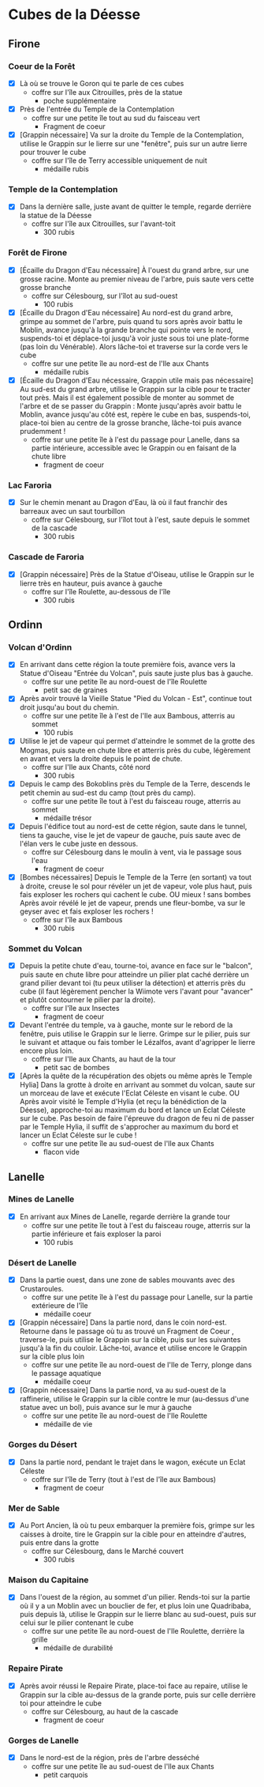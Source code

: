 # Cubes de la Déesse

## Firone

### Coeur de la Forêt

* [x] Là où se trouve le Goron qui te parle de ces cubes
    * coffre sur l'île aux Citrouilles, près de la statue
        * poche supplémentaire
* [x] Près de l'entrée du Temple de la Contemplation
    * coffre sur une petite île tout au sud du faisceau vert
        * Fragment de coeur
* [x] [Grappin nécessaire] Va sur la droite du Temple de la Contemplation, utilise le Grappin sur le lierre sur une "fenêtre", puis sur un autre lierre pour trouver le cube
    * coffre sur l'île de Terry accessible uniquement de nuit
        * médaille rubis

### Temple de la Contemplation

* [x] Dans la dernière salle, juste avant de quitter le temple, regarde derrière la statue de la Déesse
    * coffre sur l'île aux Citrouilles, sur l'avant-toit
        * 300 rubis

### Forêt de Firone

* [x] [Écaille du Dragon d'Eau nécessaire] À l'ouest du grand arbre, sur une grosse racine. Monte au premier niveau de l'arbre, puis saute vers cette grosse branche
    * coffre sur Célesbourg, sur l'îlot au sud-ouest
        * 100 rubis
* [x] [Écaille du Dragon d'Eau nécessaire] Au nord-est du grand arbre, grimpe au sommet de l'arbre, puis quand tu sors après avoir battu le Moblin, avance jusqu'à la grande branche qui pointe vers le nord, suspends-toi et déplace-toi jusqu'à voir juste sous toi une plate-forme (pas loin du Vénérable). Alors lâche-toi et traverse sur la corde vers le cube
    * coffre sur une petite île au nord-est de l'Ile aux Chants
        * médaille rubis
* [x] [Écaille du Dragon d'Eau nécessaire, Grappin utile mais pas nécessaire] Au sud-est du grand arbre, utilise le Grappin sur la cible pour te tracter tout près. Mais il est également possible de monter au sommet de l'arbre et de se passer du Grappin : Monte jusqu'après avoir battu le Moblin, avance jusqu'au côté est, repère le cube en bas, suspends-toi, place-toi bien au centre de la grosse branche, lâche-toi puis avance prudemment !
    * coffre sur une petite île à l'est du passage pour Lanelle, dans sa partie intérieure, accessible avec le Grappin ou en faisant de la chute libre
        * fragment de coeur

### Lac Faroria

* [x] Sur le chemin menant au Dragon d'Eau, là où il faut franchir des barreaux avec un saut tourbillon
    * coffre sur Célesbourg, sur l'îlot tout à l'est, saute depuis le sommet de la cascade
        * 300 rubis

### Cascade de Faroria
* [x] [Grappin nécessaire] Près de la Statue d'Oiseau, utilise le Grappin sur le lierre très en hauteur, puis avance à gauche
    * coffre sur l'île Roulette, au-dessous de l'île
        * 300 rubis

## Ordinn

### Volcan d'Ordinn

* [x] En arrivant dans cette région la toute première fois, avance vers la Statue d'Oiseau "Entrée du Volcan", puis saute juste plus bas à gauche.
    * coffre sur une petite île au nord-ouest de l'île Roulette
        * petit sac de graines
* [x] Après avoir trouvé la Vieille Statue "Pied du Volcan - Est", continue tout droit jusqu'au bout du chemin.
    * coffre sur une petite île à l'est de l'Ile aux Bambous, atterris au sommet
        * 100 rubis
* [x] Utilise le jet de vapeur qui permet d'atteindre le sommet de la grotte des Mogmas, puis saute en chute libre et atterris près du cube, légèrement en avant et vers la droite depuis le point de chute.
    * coffre sur l'Ile aux Chants, côté nord
        * 300 rubis
* [x] Depuis le camp des Bokoblins près du Temple de la Terre, descends le petit chemin au sud-est du camp (tout près du camp).
    * coffre sur une petite île tout à l'est du faisceau rouge, atterris au sommet
        * médaille trésor
* [x] Depuis l'édifice tout au nord-est de cette région, saute dans le tunnel, tiens ta gauche, vise le jet de vapeur de gauche, puis saute avec de l'élan vers le cube juste en dessous.
    * coffre sur Célesbourg dans le moulin à vent, via le passage sous l'eau
        * fragment de coeur
* [x] [Bombes nécessaires] Depuis le Temple de la Terre (en sortant) va tout à droite, creuse le sol pour révéler un jet de vapeur, vole plus haut, puis fais exploser les rochers qui cachent le cube.
OU mieux ! sans bombes
Après avoir révélé le jet de vapeur, prends une fleur-bombe, va sur le geyser avec et fais exploser les rochers !
    * coffre sur l'île aux Bambous
        * 300 rubis

### Sommet du Volcan

* [x] Depuis la petite chute d'eau, tourne-toi, avance en face sur le "balcon", puis saute en chute libre pour atteindre un pilier plat caché derrière un grand pilier devant toi (tu peux utiliser la détection) et atterris près du cube (il faut légèrement pencher la Wiimote vers l'avant pour "avancer" et plutôt contourner le pilier par la droite).
    * coffre sur l'île aux Insectes
        * fragment de coeur
* [x] Devant l'entrée du temple, va à gauche, monte sur le rebord de la fenêtre, puis utilise le Grappin sur le lierre. Grimpe sur le pilier, puis sur le suivant et attaque ou fais tomber le Lézalfos, avant d'agripper le lierre encore plus loin.
    * coffre sur l'Ile aux Chants, au haut de la tour
        * petit sac de bombes
* [x] [Après la quête de la récupération des objets ou même après le Temple Hylia] Dans la grotte à droite en arrivant au sommet du volcan, saute sur un morceau de lave et exécute l'Eclat Céleste en visant le cube.
OU Après avoir visité le Temple d'Hylia (et reçu la bénédiction de la Déesse), approche-toi au maximum du bord et lance un Eclat Céleste sur le cube.
Pas besoin de faire l'épreuve du dragon de feu ni de passer par le Temple Hylia, il suffit de s'approcher au maximum du bord et lancer un Eclat Céleste sur le cube !
    * coffre sur une petite île au sud-ouest de l'Ile aux Chants
        * flacon vide

## Lanelle

### Mines de Lanelle

* [x] En arrivant aux Mines de Lanelle, regarde derrière la grande tour
    * coffre sur une petite île tout à l'est du faisceau rouge, atterris sur la partie inférieure et fais exploser la paroi
        * 100 rubis

### Désert de Lanelle

* [x] Dans la partie ouest, dans une zone de sables mouvants avec des Crustaroules.
    * coffre sur une petite île à l'est du passage pour Lanelle, sur la partie extérieure de l'île
        * médaille coeur
* [x] [Grappin nécessaire] Dans la partie nord, dans le coin nord-est. Retourne dans le passage où tu as trouvé un Fragment de Coeur , traverse-le, puis utilise le Grappin sur la cible, puis sur les suivantes jusqu'à la fin du couloir. Lâche-toi, avance et utilise encore le Grappin sur la cible plus loin
    * coffre sur une petite île au nord-ouest de l'Ile de Terry, plonge dans le passage aquatique
        * médaille coeur
* [x] [Grappin nécessaire] Dans la partie nord, va au sud-ouest de la raffinerie, utilise le Grappin sur la cible contre le mur (au-dessus d'une statue avec un bol), puis avance sur le mur à gauche
    * coffre sur une petite île au nord-ouest de l'Ile Roulette
        * médaille de vie

### Gorges du Désert
* [x] Dans la partie nord, pendant le trajet dans le wagon, exécute un Eclat Céleste
    * coffre sur l'île de Terry (tout à l'est de l'île aux Bambous)
        * fragment de coeur

### Mer de Sable

* [x] Au Port Ancien, là où tu peux embarquer la première fois, grimpe sur les caisses à droite, tire le Grappin sur la cible pour en atteindre d'autres, puis entre dans la grotte
    * coffre sur Célesbourg, dans le Marché couvert
        * 300 rubis

### Maison du Capitaine

* [x] Dans l'ouest de la région, au sommet d'un pilier. Rends-toi sur la partie où il y a un Moblin avec un bouclier de fer, et plus loin une Quadribaba, puis depuis là, utilise le Grappin sur le lierre blanc au sud-ouest, puis sur celui sur le pilier contenant le cube
    * coffre sur une petite île au nord-ouest de l'Ile Roulette, derrière la grille
        * médaille de durabilité

### Repaire Pirate

* [x] Après avoir réussi le Repaire Pirate, place-toi face au repaire, utilise le Grappin sur la cible au-dessus de la grande porte, puis sur celle derrière toi pour atteindre le cube
    * coffre sur Célesbourg, au haut de la cascade
        * fragment de coeur

### Gorges de Lanelle

* [x] Dans le nord-est de la région, près de l'arbre desséché
    * coffre sur une petite île au sud-ouest de l'Ile aux Chants
        * petit carquois